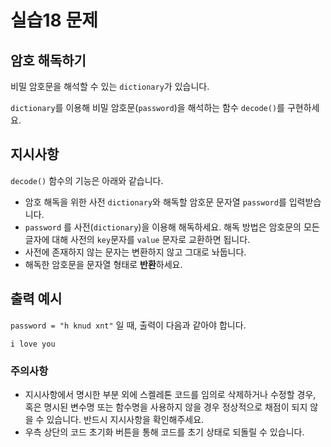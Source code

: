 # 실습18 문제
## 암호 해독하기
비밀 암호문을 해석할 수 있는 `dictionary`가 있습니다.

`dictionary`를 이용해 비밀 암호문(`password`)을 해석하는 함수 `decode()`를 구현하세요.

## 지시사항

`decode()` 함수의 기능은 아래와 같습니다.

- 암호 해독을 위한 사전 `dictionary`와 해독할 암호문 문자열 `password`를 입력받습니다.
- `password` 를 사전(`dictionary`)을 이용해 해독하세요. 해독 방법은 암호문의 모든 글자에 대해 사전의 `key`문자를 `value` 문자로 교환하면 됩니다.
- 사전에 존재하지 않는 문자는 변환하지 않고 그대로 놔둡니다.
- 해독한 암호문을 문자열 형태로 **반환**하세요.

## 출력 예시

`password = "h knud xnt"` 일 때, 출력이 다음과 같아야 합니다.

```
i love you
```

### 주의사항

- 지시사항에서 명시한 부분 외에 스켈레톤 코드를 임의로 삭제하거나 수정할 경우, 혹은 명시된 변수명 또는 함수명을 사용하지 않을 경우 정상적으로 채점이 되지 않을 수 있습니다. 반드시 지시사항을 확인해주세요.
- 우측 상단의 코드 초기화 버튼을 통해 코드를 초기 상태로 되돌릴 수 있습니다.